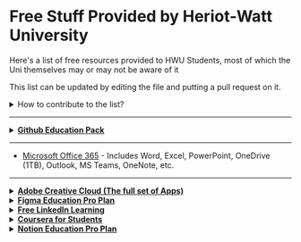 <!-- TO BE READ BEFORE EDITING ANY CHANGES -->

<!-- Make sure to include a little detail about the resource provided,
along with relevant links to the page using an <a> tag to link it directly to the page where it is
mentioned that it is free as so -->

<!-- When you're done with your additions, you can add a pull request to merge your additions -->



# Free Stuff Provided by Heriot-Watt University

Here's a list of free resources provided to HWU Students, most of which the Uni themselves may or may not be aware of it <br>

This list can be updated by editing the file and putting a pull request on it.
<details>
  <summary>How to contribute to the list?</summary>
Click on the pencil icon on the top-right and add your suggested software, tools.

When you're done, at the bottom, create a new branch and set up a **Pull Request**.

Make sure you add a proper description about your addition, especially in your Pull Request as well.<br>
Pull Requests with no proper description will be dismissed.
</details>

---

<details>
  <summary><a href="https://education.github.com/pack" target="_blank"><b>Github Education Pack</b></a></summary>
  Most of the resources within this pack would be helpful mainly for people who take CS/STEM-related courses,<br>but here are the highlights:
  <br>
  <ul>
    <li>1 year <a href="https://www.canva.com/education/github/" target="_blank">Canvo Pro</a> for free</li>
    <li><b>Free</b> <a href="https://education.github.com/pack" target="_blank">Github Pro</a> till you graduate</li>
    <li>Free Access to the <a href="https://streamyard.com/github-students">StreamYard Essential Plan</a> while you are a student (Includes Unlimited Streaming, Multistreaming, Recording, etc.)</li>
  </ul>
</details>

---

- [Microsoft Office 365](https://www.office.com/) - Includes Word, Excel, PowerPoint, OneDrive (1TB), Outlook, MS Teams, OneNote, etc.

---

<details>
  <summary><a href="https://www.adobe.com/education.html?marketSegment=EDU" target="_blank"><b>Adobe Creative Cloud (The full set of Apps)</b></a></summary>
  Yes, HW students have the entire set of Adobe Creative Cloud Apps<br>
  Including Adobe Acrobat PDF, Photoshop, Illustrator, Premiere Pro, etc.
  <br>
<br>
	<p>The catch? It's not available for personal use (can't download it on your own device) 🙃</p>
  
  You can use the PCs available in the Computer Lab to access the apps<br>
  <b>or</b> by using <a href="http://keyserver.hw.ac.uk/" target="_blank">Keyserver</a> (More info <a href="https://heriotwatt.sharepoint.com/sites/is-ltestrainingcentre/SitePages/keyserver.aspx" target="_blank">here</a>)
</details>

<details>
  <summary><a href="https://www.figma.com/education/"><b>Figma Education Pro Plan</b></a></summary>
  Figma's Education Plans provides you with Unlimited Projects, Editors, Viewers, and Unlimited Version History for free.
</details>

<details>
  <summary><a href="https://www.linkedin.com/learning/"><b>Free LinkedIn Learning</b></a></summary>
  LinkedIn Learning provides you access to 10,000+ courses in Business, Technology, and Creative.<br>
  Through which you can easily add it to your <a href="https://www.linkedin.com/">LinkedIn</a> profile when you have completed it.<br>
  If you have already have a LinkedIn profile under a different email address, no worries, you can link it with your LinkedIn Learning account and share your course progress.<br>
  You can get started by clicking <a href="https://www.linkedin.com/learning-login/"><b>here</b>
</details>

<details>
  <summary><a href="https://www.coursera.org/for-university-and-college-students"><b>Coursera for Students</b></a></summary>
  The Coursera for Campus Students plan allows university, college students to sign up for unlimited Guided Projects and one <b>free</b> course per year.<br>
  To sign-up, you have to create an account using your HWU credentials (<i>ab1234</i>@hw.ac.uk), followed by which you will be able to access all the courses available.<br>
  For more info, you can check out their <b><a href="https://www.coursera.org/for-university-and-college-students#:~:text=Frequently%20Asked%20Questions">FAQ</a></b>.
</details>

<details>
  <summary><a href="https://www.notion.so/product/notion-for-education"><b>Notion Education Pro Plan</b></summary></a>
  Popular Productivity Tool that provides notes, databases, kanban boards, etc.<br>
  The Personal Pro plan includes unlimited pages, blocks, file uploads, and version history.<br>
  More info regarding the Plan <a href="https://www.notion.so/product/notion-for-education#:~:text=Try%20Notion%20free-,Questions%20%26%C2%A0answers,-I%E2%80%99m%20already%20paying"><b>here</b></a>
</details>
